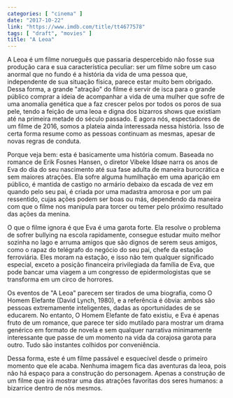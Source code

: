 ```yaml
---
categories: [ "cinema" ]
date: "2017-10-22"
link: "https://www.imdb.com/title/tt4677578"
tags: [ "draft", "movies" ]
title: "A Leoa"
---
```

A Leoa é um filme norueguês que passaria despercebido não fosse sua produção cara e sua característica peculiar: ser um filme sobre um caso anormal que no fundo é a história da vida de uma pessoa que, independente de sua situação física, parece estar muito bem obrigado. Dessa forma, a grande "atração" do filme é servir de isca para o grande público comprar a ideia de acompanhar a vida de uma mulher que sofre de uma anomalia genética que a faz crescer pelos por todos os poros de sua pele, tendo a feição de uma leoa e digna dos bizarros shows que existiam até na primeira metade do século passado. E agora nós, espectadores de um filme de 2016, somos a plateia ainda interessada nessa história. Isso de certa forma resume como as pessoas continuam as mesmas, apesar de novas regras de conduta.

Porque veja bem: esta é basicamente uma história comum. Baseada no romance de Erik Fosnes Hansen, o diretor Vibeke Idsøe narra os anos de Eva do dia do seu nascimento até sua fase adulta de maneira burocrática e sem maiores atrações. Ela sofre alguma humilhação em uma aparição em público, é mantida de castigo no armário debaixo da escada de vez em quando pelo seu pai, é criada por uma madastra amorosa e por um pai ressentido, cujas ações podem ser boas ou más, dependendo da maneira com que o filme nos manipula para torcer ou temer pelo próximo resultado das ações da menina.

O que o filme ignora é que Eva é uma garota forte. Ela resolve o problema de sofrer bullying na escola rapidamente, consegue estudar muito melhor sozinha no lago e arruma amigos que são dignos de serem seus amigos, como o rapaz do telégrafo do negócio do seu pai, chefe da estação ferroviária. Eles moram na estação, e isso não tem qualquer significado especial, exceto a posição financeira privilegiada da família de Eva, que pode bancar uma viagem a um congresso de epidermologistas que se transforma em um circo de horrores.

Os eventos de "A Leoa" parecem ser tirados de uma biografia, como O Homem Elefante (David Lynch, 1980), e a referência é óbvia: ambos são pessoas extremamente inteligentes, dadas as oportunidades de se educarem. No entanto, O Homem Elefante de fato existiu, e Eva é apenas fruto de um romance, que parece ter sido mutilado para mostrar um drama genérico em formato de novela e sem qualquer narrativa minimamente interessante que passe de um momento na vida da corajosa garota para outro. Tudo são instantes colhidos por conveniência.

Dessa forma, este é um filme passável e esquecível desde o primeiro momento que ele acaba. Nenhuma imagem fica das aventuras da leoa, pois não há espaço para a construção do personagem. Apenas a construção de um filme que irá mostrar uma das atrações favoritas dos seres humanos: a bizarrice dentro de nós mesmos.
